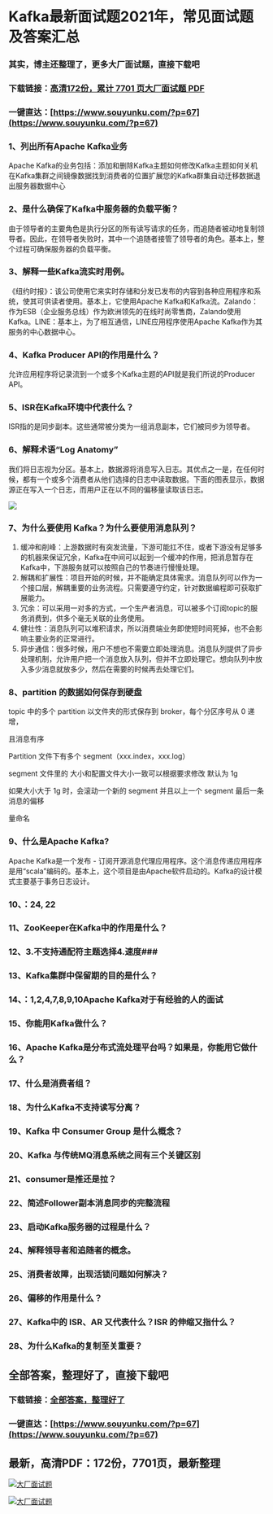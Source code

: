 # Kafka最新面试题2021年，常见面试题及答案汇总

### 其实，博主还整理了，更多大厂面试题，直接下载吧

### 下载链接：[高清172份，累计 7701 页大厂面试题  PDF](https://www.souyunku.com/?p=67)

### 一键直达：[https://www.souyunku.com/?p=67](https://www.souyunku.com/?p=67)



### 1、列出所有Apache Kafka业务

Apache Kafka的业务包括：添加和删除Kafka主题如何修改Kafka主题如何关机在Kafka集群之间镜像数据找到消费者的位置扩展您的Kafka群集自动迁移数据退出服务器数据中心


### 2、是什么确保了Kafka中服务器的负载平衡？

由于领导者的主要角色是执行分区的所有读写请求的任务，而追随者被动地复制领导者。因此，在领导者失败时，其中一个追随者接管了领导者的角色。基本上，整个过程可确保服务器的负载平衡。


### 3、解释一些Kafka流实时用例。

《纽约时报》：该公司使用它来实时存储和分发已发布的内容到各种应用程序和系统，使其可供读者使用。基本上，它使用Apache Kafka和Kafka流。Zalando：作为ESB（企业服务总线）作为欧洲领先的在线时尚零售商，Zalando使用Kafka。LINE：基本上，为了相互通信，LINE应用程序使用Apache Kafka作为其服务的中心数据中心。


### 4、Kafka Producer API的作用是什么？

允许应用程序将记录流到一个或多个Kafka主题的API就是我们所说的Producer API。


### 5、ISR在Kafka环境中代表什么？

ISR指的是同步副本。这些通常被分类为一组消息副本，它们被同步为领导者。


### 6、解释术语“Log Anatomy”

我们将日志视为分区。基本上，数据源将消息写入日志。其优点之一是，在任何时候，都有一个或多个消费者从他们选择的日志中读取数据。下面的图表显示，数据源正在写入一个日志，而用户正在以不同的偏移量读取该日志。

![](https://gitee.com/souyunkutech/souyunku-home/raw/master/images/souyunku-web/2020/5/1/27/0/9_3.png#alt=9%5C_3.png)


### 7、为什么要使用 Kafka？为什么要使用消息队列？

1. 缓冲和削峰：上游数据时有突发流量，下游可能扛不住，或者下游没有足够多的机器来保证冗余，Kafka在中间可以起到一个缓冲的作用，把消息暂存在Kafka中，下游服务就可以按照自己的节奏进行慢慢处理。
2. 解耦和扩展性：项目开始的时候，并不能确定具体需求。消息队列可以作为一个接口层，解耦重要的业务流程。只需要遵守约定，针对数据编程即可获取扩展能力。
3. 冗余：可以采用一对多的方式，一个生产者消息，可以被多个订阅topic的服务消费到，供多个毫无关联的业务使用。
4. 健壮性：消息队列可以堆积请求，所以消费端业务即使短时间死掉，也不会影响主要业务的正常进行。
5. 异步通信：很多时候，用户不想也不需要立即处理消息。消息队列提供了异步处理机制，允许用户把一个消息放入队列，但并不立即处理它。想向队列中放入多少消息就放多少，然后在需要的时候再去处理它们。


### 8、partition 的数据如何保存到硬盘

topic 中的多个 partition 以文件夹的形式保存到 broker，每个分区序号从 0 递增，

且消息有序

Partition 文件下有多个 segment（xxx.index，xxx.log）

segment 文件里的 大小和配置文件大小一致可以根据要求修改 默认为 1g

如果大小大于 1g 时，会滚动一个新的 segment 并且以上一个 segment 最后一条消息的偏移

量命名


### 9、什么是Apache Kafka?

Apache Kafka是一个发布 - 订阅开源消息代理应用程序。这个消息传递应用程序是用“scala”编码的。基本上，这个项目是由Apache软件启动的。Kafka的设计模式主要基于事务日志设计。


### 10、：24, 22


### 11、ZooKeeper在Kafka中的作用是什么？
### 12、3.不支持通配符主题选择4.速度###
### 13、Kafka集群中保留期的目的是什么？
### 14、：1,2,4,7,8,9,10Apache Kafka对于有经验的人的面试
### 15、你能用Kafka做什么？
### 16、Apache Kafka是分布式流处理平台吗？如果是，你能用它做什么？
### 17、什么是消费者组？
### 18、为什么Kafka不支持读写分离？
### 19、Kafka 中 Consumer Group 是什么概念？
### 20、Kafka 与传统MQ消息系统之间有三个关键区别
### 21、consumer是推还是拉？
### 22、简述Follower副本消息同步的完整流程
### 23、启动Kafka服务器的过程是什么？
### 24、解释领导者和追随者的概念。
### 25、消费者故障，出现活锁问题如何解决？
### 26、偏移的作用是什么？
### 27、Kafka中的 ISR、AR 又代表什么？ISR 的伸缩又指什么？
### 28、为什么Kafka的复制至关重要？




## 全部答案，整理好了，直接下载吧

### 下载链接：[全部答案，整理好了](https://www.souyunku.com/?p=67)

### 一键直达：[https://www.souyunku.com/?p=67](https://www.souyunku.com/?p=67)


## 最新，高清PDF：172份，7701页，最新整理

[![大厂面试题](https://www.souyunku.com/wp-content/uploads/weixin/mst.png "架构师专栏")](https://www.souyunku.com/wp-content/uploads/weixin/githup-weixin.png "架构师专栏")

[![大厂面试题](https://www.souyunku.com/wp-content/uploads/weixin/githup-weixin.png "架构师专栏")](https://www.souyunku.com/wp-content/uploads/weixin/githup-weixin.png "架构师专栏")
